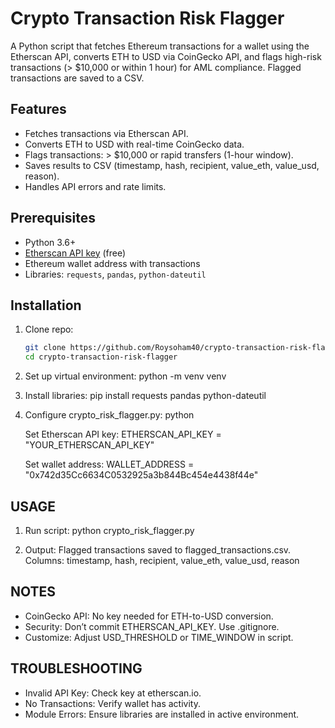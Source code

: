 # Crypto Transaction Risk Flagger

A Python script that fetches Ethereum transactions for a wallet using the Etherscan API, converts ETH to USD via CoinGecko API, and flags high-risk transactions (> $10,000 or within 1 hour) for AML compliance. Flagged transactions are saved to a CSV.

## Features
- Fetches transactions via Etherscan API.
- Converts ETH to USD with real-time CoinGecko data.
- Flags transactions: > $10,000 or rapid transfers (1-hour window).
- Saves results to CSV (timestamp, hash, recipient, value_eth, value_usd, reason).
- Handles API errors and rate limits.

## Prerequisites
- Python 3.6+
- [Etherscan API key](https://etherscan.io/apis) (free)
- Ethereum wallet address with transactions
- Libraries: `requests`, `pandas`, `python-dateutil`

## Installation
1. Clone repo:
   ```bash
   git clone https://github.com/Roysoham40/crypto-transaction-risk-flagger.git
   cd crypto-transaction-risk-flagger

2. Set up virtual environment:
   python -m venv venv

3. Install libraries:
   pip install requests pandas python-dateutil

4. Configure crypto_risk_flagger.py:
   python
   
   Set Etherscan API key:
   ETHERSCAN_API_KEY = "YOUR_ETHERSCAN_API_KEY"

   Set wallet address:
   WALLET_ADDRESS = "0x742d35Cc6634C0532925a3b844Bc454e4438f44e"

## USAGE

1. Run script:
   python crypto_risk_flagger.py

2. Output: Flagged transactions saved to flagged_transactions.csv.
   Columns: timestamp, hash, recipient, value_eth, value_usd, reason
   
## NOTES

- CoinGecko API: No key needed for ETH-to-USD conversion.
- Security: Don’t commit ETHERSCAN_API_KEY. Use .gitignore.
- Customize: Adjust USD_THRESHOLD or TIME_WINDOW in script.

## TROUBLESHOOTING

- Invalid API Key: Check key at etherscan.io.
- No Transactions: Verify wallet has activity.
- Module Errors: Ensure libraries are installed in active environment.




   


   
